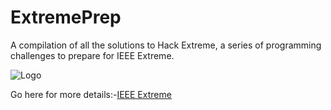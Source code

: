 # ExtremePrep
A compilation of all the solutions to Hack Extreme, a series of programming challenges to prepare for IEEE Extreme.

![Logo](https://students.ieee.org/wp-content/uploads/2018/08/IEEEXTREME-LOGO.png)

Go here for more details:-[IEEE Extreme](https://ieeextreme.org)
